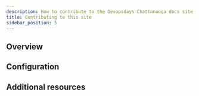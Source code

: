 ```yaml
---
description: How to contribute to the Devopsdays Chattanooga docs site
title: Contributing to this site
sidebar_position: 5
---
```


## Overview

## Configuration

## Additional resources